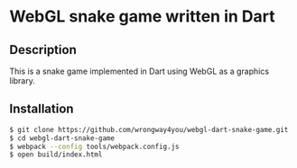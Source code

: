 WebGL snake game written in Dart
================================

## Description

This is a snake game implemented in Dart using WebGL as a graphics
library.

## Installation

```bash
$ git clone https://github.com/wrongway4you/webgl-dart-snake-game.git
$ cd webgl-dart-snake-game
$ webpack --config tools/webpack.config.js
$ open build/index.html
```

